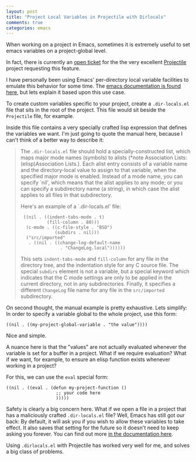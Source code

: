 ```yaml
---
layout: post
title: "Project Local Variables in Projectile with Dirlocals"
comments: true
categories: emacs
---
```


When working on a project in Emacs, sometimes it is extremely useful to set
emacs variables on a project-global level.

In fact, there is currently an
[open ticket](https://github.com/bbatsov/projectile/issues/139)
for the the very excellent
[Projectile](https://github.com/bbatsov/projectile)
project requesting this feature.

I have personally been using Emacs' per-directory local variable
facilities to emulate this behavior for some time.
The
[emacs documentation is found here](http://www.gnu.org/software/emacs/manual/html_node/emacs/Directory-Variables.html),
but lets explain it based upon this use case.

To create custom variables specific to your project, create a
`.dir-locals.el` file that sits in the root of the project. This
file would sit beside the `Projectile` file, for example.

Inside this file contains a very specially crafted lisp expression
that defines the variables we want. I'm just going to quote the manual
here, because I can't think of a better way to describe it:


>   The `.dir-locals.el` file should hold a specially-constructed list,
> which maps major mode names (symbols) to alists (*note Association
> Lists: (elisp)Association Lists.).  Each alist entry consists of a
> variable name and the directory-local value to assign to that variable,
> when the specified major mode is enabled.  Instead of a mode name, you
> can specify `nil', which means that the alist applies to any mode; or
> you can specify a subdirectory name (a string), in which case the alist
> applies to all files in that subdirectory.
>
>    Here's an example of a `.dir-locals.el' file:
>
>      ((nil . ((indent-tabs-mode . t)
>               (fill-column . 80)))
>       (c-mode . ((c-file-style . "BSD")
>                  (subdirs . nil)))
>       ("src/imported"
>        . ((nil . ((change-log-default-name
>                    . "ChangeLog.local"))))))
>
> This sets `indent-tabs-mode` and `fill-column` for any file in the
> directory tree, and the indentation style for any C source file.  The
> special `subdirs` element is not a variable, but a special keyword
> which indicates that the C mode settings are only to be applied in the
> current directory, not in any subdirectories.  Finally, it specifies a
> different `ChangeLog` file name for any file in the `src/imported`
> subdirectory.

On second thought, the manual example is pretty exhaustive. Lets
simplify: In order to specify a variable global to the whole project,
use this form:

    ((nil . ((my-project-global-variable . "the value"))))

Nice and simple.

A nuance here is that the "values" are not actually evaluated whenever
the variable is set for a buffer in a project. What if we require
evaluation? What if we want, for example, to ensure an elisp function
exists whenever working in a project?

For this, we can use the `eval` special form:

    ((nil . ((eval . (defun my-project-function ()
                       ;; your code here
                       )))))

Safety is clearly a big concern here. What if we open a file in a
project that has a maliciously crafted `.dir-locals.el` file?
Well, Emacs has still got our back: By default, it will ask you if you
wish to allow these variables to take effect. It also saves that
setting for the future so it doesn't need to keep asking you forever.
You can find out more
[in the documentation here](http://www.gnu.org/software/emacs/manual/html_node/emacs/Safe-File-Variables.html).

Using `.dirlocals.el` with Projectile has worked very well for me, and
solves a big class of problems.
